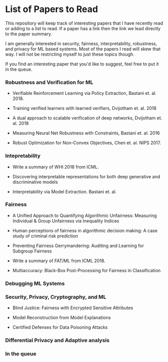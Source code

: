 List of Papers to Read
=====================
This repository will keep track of interesting papers that I have
recently read or adding to a list to read. If a paper has a link
then the link we lead directly to the paper summary. 


I am generally interested in security, fairness, interpretability,
robustness, and privacy for ML based systems. Most of the
papers I read will skew that way. I will not be restricting
myself to just these topics though. 

If you find an interesting paper that you'd like to suggest, feel
free to put it in the queue.

### Robustness and Verification for ML

* Verifiable Reinforcement Learning via Policy Extraction, Bastani et. al. 2018.

* Training verified learners with learned verifiers, Dvijotham et. al. 2018

* A dual approach to scalable verification of deep networks,  Dvijotham et. al. 2018

* Measuring Neural Net Robustness with Constraints, Bastani et. al. 2016

* Robust Optimization for Non-Convex Objectives, Chen et. al. NIPS 2017.

### Intepretability

* Write a summary of WHI 2018 from ICML. 

* Discovering interpretable representations for both deep generative and discriminative models

* Interpretability via Model Extraction. Bastani et. al.


### Fairness
*  A Unified Approach to Quantifying Algorithmic Unfairness: Measuring Individual & Group Unfairness via Inequality Indices

* Human perceptions of fairness in algorithmic decision making: A case study of criminal risk prediction

* Preventing Fairness Gerrymandering: Auditing and Learning for Subgroup Fairness

* Write a summary of FAT/ML from ICML 2018.

* Multiaccuracy: Black-Box Post-Processing for Fairness in Classification

### Debugging ML Systems

### Security, Privacy, Cryptography, and ML
* Blind Justice: Fairness with Encrypted Sensitive Attributes

* Model Reconstruction from Model Explanations 

* Certified Defenses for Data Poisoning Attacks

### Differential Privacy and Adaptive analysis

### In the queue